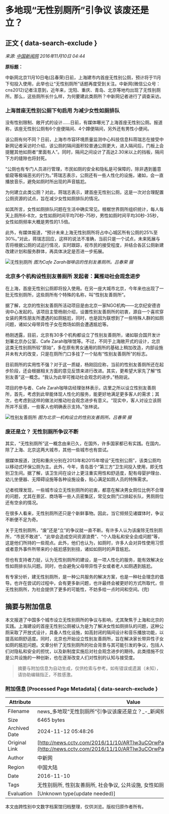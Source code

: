 # 多地现“无性别厕所”引争议 该废还是立？

## 正文 { data-search-exclude }


_来源: [中国新闻网](http://www.chinanews.com/sh/2016/11-10/8058295.shtml) 2016年11月10日 04:44_

**原标题：**

中新网北京11月10日电(吕春荣)日前，上海建市内首座无性别公厕，预计将于11月下旬投入使用，此举也让“无性别厕所”话题再度受到关注。中新网(微信公众号：cns2012)记者注意到，近年来，沈阳、重庆、青岛、北京等地均出现了无性别厕所。那么，这些厕所长什么样，为何要建此类厕所？中新网记者进行了调查采访。

### 上海首座无性别公厕下旬启用 为减少女性如厕排队

没有性别限制、敞开式的设计……日前，有媒体曝光了上海首座无性别公厕。报道称，该座无性别公厕有6个座便隔间、4个蹲便隔间，另外还有男性小便间。

该公厕有何不同？日前，上海市市容环境质量监测中心科技信息科蒋瑞志在接受中新网记者采访时介绍，该公厕的隔间面积较普通公厕更大，进入隔间后，门板上会提醒其他如厕者“里面有人”。同时，隔间之间设计了高达2.30米以上的挡板，隔间下方的缝隙也将封死。

“公厕也有专门人员进行管理，市民如厕的安全和隐私是可保障的，除非遇到蓄意偷窥等极端恶劣的行为。”蒋瑞志表示，公厕还有一些人性化的设施，诸如，会一直播放音乐，避免如厕时所出现的声音尴尬。

为何建立此类公厕？对此，蒋瑞志表示，建首座无性别公厕，这是一次对合理配置公厕资源的试点，旨在减少女性如厕排队的情况。

如其所言，女性如厕排队问题在生活中确实常见。根椐世界厕所组织统计，每人每天上厕所6-8次，女性如厕时间平均70秒-75秒，男性如厕时间平均30秒-35秒，女性如厕频率大概是男性的1.5倍。

此外，有媒体报道，“预计未来上海无性别厕所将占中心城区所有公厕的25%至30%。”对此，蒋瑞志回应，这样的说法不准确，当前只是一个试点，未来拓展与否将根据公厕的试运行情况，实时跟踪，视市民的接受程度，并结合各区公厕新建改建计划和服务群体，再具体决定是否进一步拓展。

![无性别厕所](http://p1.img.cctvpic.com/photoworkspace/contentimg/2016/11/10/2016111004435491453.jpg)
*图为Cafe Zarah咖啡店的性别友善厕所。吕春荣 摄*

### 北京多个机构设性别友善厕所 发起者：冀推动社会观念进步

在上海，首座无性别公厕即将投入使用。在另一座大城市北京，今年来也出现了一批无性别厕所，这些厕所有个特殊的名称，叫“性别友善厕所”。

据了解，北京的性别友善厕所活动项目是由北京一家NGO机构——北京纪安德咨询中心发起的。该项目主管杨刚介绍，设置性别友善厕所的初衷，源自一个喜欢穿女装的男性朋友所遭遇的如厕尴尬，同时，也是因为联想到了一些特殊人群的如厕问题，诸如父母带异性子女在商场如厕会遭遇尴尬等。

杨刚透露，目前，北京有30多个机构都设立了性别友善厕所，诸如联合国开发计划署北京办公室、Cafe Zarah咖啡馆等。不过，不同于上海敞开式的设计，北京这类无性别厕所较“原始”，多在原有男女通用的厕所的基础上稍加改造，内部设施并未有大的改变，只是在厕所门口多挂了一个贴有“性别友善厕所”的标志。

目前厕所的实用性不强？对于这一质疑，杨刚回应称，当前的性别友善厕所还在起步阶段，还会根据相关方面的意见反馈来进行改进。其实，更希望大家先了解“性别友善”这一概念。“我认为此举可推动社会观念的进步。”杨刚说。

项目的参与者、Cafe Zarah咖啡店经理张林表示，店里之所以设立性别友善厕所，首先，考虑到此举能体现人性化的服务，能更好地满足更多客人的需求；其次，也考虑到这样的做法对推动社会观念进步有意义。“现实中，客人对设立该厕所并不反感，一些客人也明确表示支持。”张林说。

![性别友善厕所](http://p1.img.cctvpic.com/photoworkspace/contentimg/2016/11/10/2016111004435454899.jpg)
*图为北京一机构设立的性别友善厕所。吕春荣 摄*

### 废还是立？ 无性别厕所争议不断

其实，“无性别厕所”这一概念由来已久，在国外，许多国家都已有实践。在国内，除了上海、北京这两大城市，其他一些城市也有尝试。

据媒体报道，沈阳和重庆分别在2013年和2015年增设“无性别公厕”，该类公厕均以移动式环保公厕为主。此外，今年，青岛首个“第三方”卫生间投入使用，即无性别卫生间。据了解，该卫生间在设计上更注重实用性和舒适度，配有母婴护理台、幼儿坐便器、无障碍设施等各种设施设备，贴心满足如厕人员的特殊需求。

记者梳理发现，一些城市设立无性别厕所的初衷，都意在解决男女厕位比例不合理的问题，尤其在景区、商场等一些人员密集区，常见女厕门口排起长队，男厕厕位还有空余的情况。

在很多人看来，无性别厕所还只是个新鲜事物。因此，当它频频见诸媒体时，争议不断便不足为奇。

关于无性别厕所，“废”还是“立”的争议就一直不断。有许多人认为该废除无性别厕所，“市民不敢进”、“此举会造成空间资源浪费”、“个人隐私和安全会成问题”等，这是他们所持的一些观点。此外，他们也认为，如厕时，许多人会对异性使用习惯或者意外事件所带来的小尴尬感到别扭，诸如如厕时的声音尴尬。

但也有支持者力挺，认为无性别厕所的建设，是一项人性化的服务，能有效解决女性如厕排长队问题。同时，也会避免父母带异性子女或者老人如厕遇到尴尬。

有专家分析，建无性别厕所，是一种公共服务的解决方案，也是一种社会理念的倡导。也许在尝试的过程中，会有更多新问题，也许最终会被更好的方式所取代，但无性别厕所，为社会提供了更多的可能性，不妨多给一点时间和空间。(完)

## 摘要与附加信息

<!-- tcd_abstract -->
本文报道了中国多个城市设立无性别厕所的争议与影响，尤其聚焦于上海和北京的实践。上海建设的首座无性别公厕被认为是为了解决女性如厕排队的问题，这种公厕采取了开放式设计，具备人性化设施，如高封闭的隔间设计和音乐播放功能，以提高如厕舒适度。同时，北京也开始设立性别友善厕所，旨在解决家长带异性子女如厕的尴尬问题。文章分析了无性别厕所的社会背景与其可能引发的争议，包括人们对隐私和安全的担忧，以及新制度实施后对社会观念进步的期待。此类措施不仅是公共设施的一种创新，也在逐渐改变人们对性别的认知与接受度。
<!-- tcd_abstract_end -->

> 摘要与附加信息为自动生成，仅供检索与参考。如有错误或遗漏（未知），请协助编辑指正，不胜感激。

### 附加信息 [Processed Page Metadata] { data-search-exclude }

| Attribute       | Value                                  |
|-----------------|----------------------------------------|
| Filename        | news_多地现“无性别厕所”引争议该废还是立？_-_新闻频道-_央视网.md                             |
| Size            | 6465 bytes                           |
| Archived Date   | 2024-11-12 05:48:26                             |
| Original Link   | [http://news.cctv.com/2016/11/10/ARTIw3uCOrwPasvRF5zbIupI161110.shtml](http://news.cctv.com/2016/11/10/ARTIw3uCOrwPasvRF5zbIupI161110.shtml)                       |
| Author          | 中新网                               |
| Region          | 中国大陆                               |
| Date            | 2016-11-10                                 |
| Tags            | 无性别厕所, 性别友善厕所, 社会争议, 公共设施, 女性如厕问题, 性别认知                                 |
| Evaluation            | [Unknown type(update needed)]                                 |
<!-- tcd_table_end -->

本文由跨性别中文数字档案馆归档整理，仅供浏览。版权归原作者所有。
